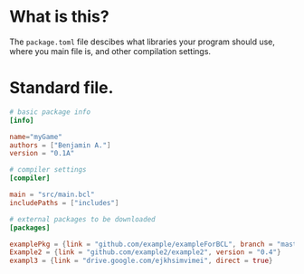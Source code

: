 # What is this?

The `package.toml` file descibes what libraries your program should use, where you main file is, and other compilation settings.

# Standard file.

```toml
# basic package info
[info]

name="myGame"
authors = ["Benjamin A."]
version = "0.1A"

# compiler settings
[compiler]

main = "src/main.bcl"
includePaths = ["includes"]

# external packages to be downloaded
[packages]

examplePkg = {link = "github.com/example/exampleForBCL", branch = "master"}
Example2 = {link = "github.com/example2/example2", version = "0.4"}
exampl3 = {link = "drive.google.com/ejkhsimvimei", direct = true}
```